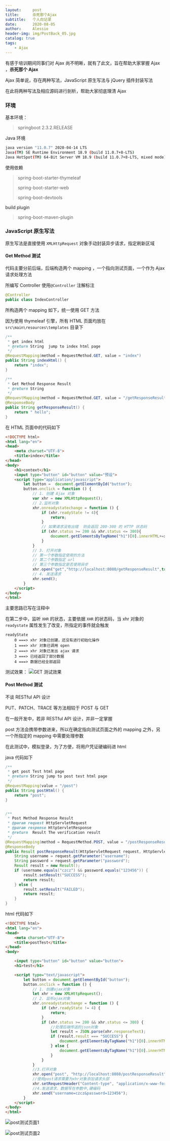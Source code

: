 ```yaml
---
layout:     post
title:      杀死那个Ajax
subtitle:   个人向记录
date:       2020-08-05
author:     Alessio
header-img: img/PostBack_05.jpg
catalog: true
tags:
    - Ajax
---
```


有感于培训期间同事们对 Ajax 尚不明晰，就有了此文，旨在帮助大家掌握 Ajax ，**杀死那个 Ajax**

Ajax 简单说，存在两种写法，JavaScript 原生写法与 jQuery 插件封装写法

在此将两种写法及相应源码进行剖析，帮助大家彻底理清 Ajax

### 环境
基本环境：

> springboot 2.3.2.RELEASE

Java 环境

```bash
java version "11.0.7" 2020-04-14 LTS
Java(TM) SE Runtime Environment 18.9 (build 11.0.7+8-LTS)
Java HotSpot(TM) 64-Bit Server VM 18.9 (build 11.0.7+8-LTS, mixed mode)
```

使用依赖
> spring-boot-starter-thymeleaf
> 
> spring-boot-starter-web
> 
> spring-boot-devtools

build plugin
>
> spring-boot-maven-plugin

### JavaScript 原生写法

原生写法是直接使用 `XMLHttpRequest` 对象手动封装异步请求，指定刷新区域

#### Get Method 测试

代码主要分前后端，后端构造两个 mapping ，一个指向测试页面，一个作为 Ajax 请求处理方法

所编写 Controller 使用`@Controller` 注解标注
```java
@Controller
public class IndexController 
```

所构造两个 mapping 如下，统一使用 GET 方法

因为使用 thymeleaf 引擎，所有 HTML 页面均放在 `src\main\resources\templates` 目录下

```java
/**
 * get index html
 * @return String  jump to index html page
 */
@RequestMapping(method = RequestMethod.GET, value = "index")
public String indexHtml() {
    return "index";
}

/**
 * Get Method Response Result
 * @return String
 */
@RequestMapping(method = RequestMethod.GET, value = "/getResponseResult")
@ResponseBody
public String getResponseResult() {
    return " hello";
}
```
在 HTML 页面中的代码如下
```html
<!DOCTYPE html>
<html lang="en">
<head>
    <meta charset="UTF-8">
    <title>index</title>
</head>
<body>
    <h1>context</h1>
    <input type="button" id="button" value="预设">
    <script type="application/javascript">
        let button =  document.getElementById("button");
        button.onclick = function () {
            // 1. 创建 Ajax 对象
            var xhr = new XMLHttpRequest();
            // 2.监听对象
            xhr.onreadystatechange = function () {
                if (xhr.readyState != 4){
                    return;
                }
                // 如果请求没有出错  则会返回 200-300 的 HTTP 状态码
                if (xhr.status >= 200 && xhr.status <= 300){
                    document.getElementsByTagName("h1")[0].innerHTML+=xhr.responseText;
                }
            }
            // 3. 打开对象
            // 第一个参数指定使用的方法
            // 第二个参数指定 url
            // 第三个参数指定是否使用异步
            xhr.open("get","http://localhost:8080/getResponseResult",true);
            // 4. 发送请求
            xhr.send();
        }
    </script>
</body>
</html>
```
主要思路已写在注释中

在第二步中，监听 `XHR` 的状态，主要依据 `XHR` 的状态码，当 xhr 对象的 `readystate` 属性发生了改变，所指定的事件就会触发

    readyState
        0 ===> xhr 对象已创建，还没有进行初始化操作
        1 ===> xhr 对象已调用 open
        2 ===> xhr 对象已发出 ajax 请求
        3 ===> 已经返回了部分数据
        4 ===> 数据已经全部返回

测试效果：
![GET 测试效果](20200805GetMethodResultImage)


#### Post Method 测试

不谈 RESTful API 设计

PUT、PATCH、TRACE 等方法相较于 POST 与 GET 

在一般开发中，若非 RESTful API 设计，并非一定掌握

post 方法会携带参数进来，所以在确定指向测试页面之外的 mapping 之外，另一个所指定的 mapping 中需要处理参数

在此测试中，模拟登录，为了方便，将用户凭证硬编码进 html

java 代码如下

```java
/**
 * get post Test html page
 * @return String jump to post test html page
 */
@RequestMapping(value = "/post")
public String postHtml() {
    return "post";
}


/**
 * Post Method Response Result
 * @param request HttpServletRequest
 * @param response HttpServletResponse
 * @return  Result The verification result
 */
@RequestMapping(method = RequestMethod.POST, value = "/postResponseResult")
@ResponseBody
public Result postResponseResult(HttpServletRequest request, HttpServletResponse response) {
    String username = request.getParameter("username");
    String password = request.getParameter("password");
    Result result = new Result();
    if (username.equals("czcz") && password.equals("123456")) {
        result.setResult("SUCCESS");
        return result;
    } else {
        result.setResult("FAILED");
        return result;
    }
}
```

html 代码如下

```html
<!DOCTYPE html>
<html lang="en">
<head>
    <meta charset="UTF-8">
    <title>postTest</title>
</head>
<body>

    <input type="button" id="button" value="button">
    <h1>test</h1>

    <script type="text/javascript">
        let button = document.getElementById("button");
        button.onclick = function () {
            // 1. 创建ajax对象
            let xhr = new XMLHttpRequest();
            // 2. 监听ajax对象
            xhr.onreadystatechange = function () {
                if (xhr.readyState != 4) {
                    return;
                }
                if (xhr.status >= 200 && xhr.status <= 300) {
                    //处理后端传送的json对象
                    let result = JSON.parse(xhr.responseText);
                    if (result.result === "SUCCESS") {
                        document.getElementsByTagName("h1")[0].innerHTML = "SUCCESS";
                    } else {
                        document.getElementsByTagName("h1")[0].innerHTML = "FAILED";
                    }
                }
            }
            //3.打开对象
            xhr.open("post", "http://localhost:8080/postResponseResult", true);
            //使用post请求需要为xhr对象添加请求头部
            xhr.setRequestHeader("Content-type", "application/x-www-form-urlencoded");
            //4.发送请求，数据写在参数中,硬编码
            xhr.send("username=czcz&password=123456");
        }
    </script>
</body>
</html>
```
![post测试页面1]()

![post测试页面2]()
